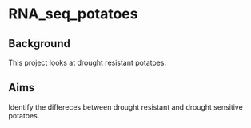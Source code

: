 # RNA_seq_potatoes

## Background 
This project looks at drought resistant potatoes.


## Aims
Identify the differeces between drought resistant and drought sensitive potatoes.
